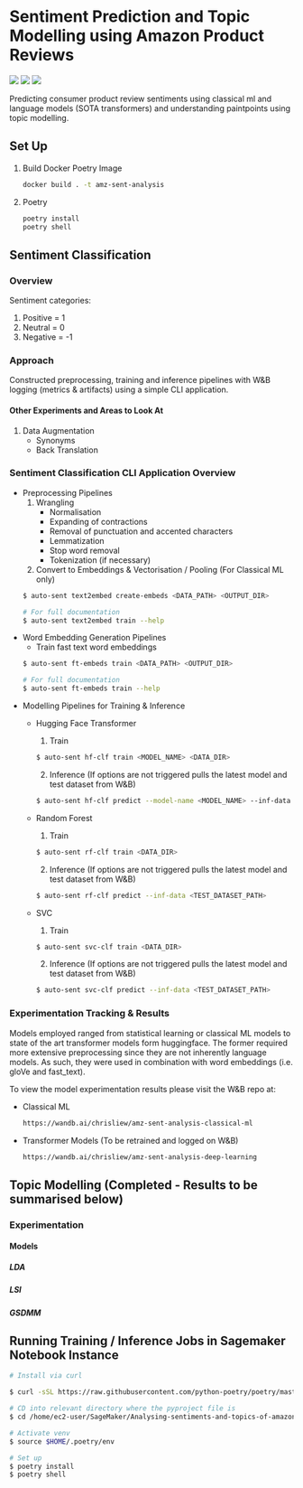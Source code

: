 # Sentiment Prediction and Topic Modelling using Amazon Product Reviews
![](https://img.shields.io/github/issues/ChristopherLiew/Analysing-sentiments-and-topics-of-amazon-reviews) ![](https://img.shields.io/github/languages/code-size/ChristopherLiew/Analysing-sentiments-and-topics-of-amazon-reviews) ![](https://img.shields.io/github/last-commit/ChristopherLiew/Analysing-sentiments-and-topics-of-amazon-reviews)

Predicting consumer product review sentiments using classical ml and language models (SOTA transformers) and understanding paintpoints using topic modelling.

## Set Up
1. Build Docker Poetry Image
    ```zsh
    docker build . -t amz-sent-analysis
    ```
2. Poetry
   ```zsh
   poetry install
   poetry shell
   ```

## Sentiment Classification
### Overview
Sentiment categories:
1. Positive = 1
2. Neutral = 0
3. Negative = -1

### Approach
Constructed preprocessing, training and inference pipelines with W&B logging (metrics & artifacts) using a simple CLI application.

#### Other Experiments and Areas to Look At
1. Data Augmentation
    * Synonyms
    * Back Translation

### Sentiment Classification CLI Application Overview 
* Preprocessing Pipelines
  1. Wrangling
     * Normalisation
     * Expanding of contractions
     * Removal of punctuation and accented characters
     * Lemmatization
     * Stop word removal
     * Tokenization (if necessary) 
  3. Convert to Embeddings & Vectorisation / Pooling (For Classical ML only)
  ```zsh
  $ auto-sent text2embed create-embeds <DATA_PATH> <OUTPUT_DIR>
  ```
  ```zsh
  # For full documentation
  $ auto-sent text2embed train --help
  ```
* Word Embedding Generation Pipelines
  * Train fast text word embeddings
  ```zsh
  $ auto-sent ft-embeds train <DATA_PATH> <OUTPUT_DIR>
  ```
  ```zsh
  # For full documentation
  $ auto-sent ft-embeds train --help
  ```
* Modelling Pipelines for Training & Inference
  * Hugging Face Transformer
    1. Train
    ```zsh
    $ auto-sent hf-clf train <MODEL_NAME> <DATA_DIR>
    ```
    2. Inference (If options are not triggered pulls the latest model and test dataset from W&B)
    ```zsh
    $ auto-sent hf-clf predict --model-name <MODEL_NAME> --inf-data <TEST_DATASET_PATH>
    ```
  
  * Random Forest
    1. Train
    ```zsh
    $ auto-sent rf-clf train <DATA_DIR>
    ```
    2. Inference (If options are not triggered pulls the latest model and test dataset from W&B)
    ```zsh
    $ auto-sent rf-clf predict --inf-data <TEST_DATASET_PATH>
    ```
    
  * SVC
    1. Train
    ```zsh
    $ auto-sent svc-clf train <DATA_DIR>
    ```
    2. Inference (If options are not triggered pulls the latest model and test dataset from W&B)
    ```zsh
    $ auto-sent svc-clf predict --inf-data <TEST_DATASET_PATH>
    ``` 

### Experimentation Tracking & Results
Models employed ranged from statistical learning or classical ML models to state of the art transformer models form huggingface. The former required more extensive preprocessing since they are not inherently language models. As such, they were used in combination with word embeddings (i.e. gloVe and fast_text).

To view the model experimentation results please visit the W&B repo at:
* Classical ML
    ```zsh
    https://wandb.ai/chrisliew/amz-sent-analysis-classical-ml
    ```
* Transformer Models (To be retrained and logged on W&B)
    ```zsh
    https://wandb.ai/chrisliew/amz-sent-analysis-deep-learning
    ```

## Topic Modelling (Completed - Results to be summarised below)
### Experimentation
#### Models
##### LDA
##### LSI
##### GSDMM

## Running Training / Inference Jobs in Sagemaker Notebook Instance
```zsh
# Install via curl

$ curl -sSL https://raw.githubusercontent.com/python-poetry/poetry/master/get-poetry.py | python -

# CD into relevant directory where the pyproject file is
$ cd /home/ec2-user/SageMaker/Analysing-sentiments-and-topics-of-amazon-reviews

# Activate venv
$ source $HOME/.poetry/env 

# Set up
$ poetry install
$ poetry shell
```


